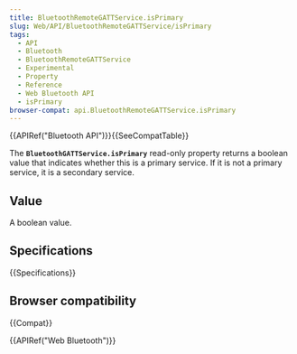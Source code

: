 ```yaml
---
title: BluetoothRemoteGATTService.isPrimary
slug: Web/API/BluetoothRemoteGATTService/isPrimary
tags:
  - API
  - Bluetooth
  - BluetoothRemoteGATTService
  - Experimental
  - Property
  - Reference
  - Web Bluetooth API
  - isPrimary
browser-compat: api.BluetoothRemoteGATTService.isPrimary
---
```

{{APIRef("Bluetooth API")}}{{SeeCompatTable}}

The **`BluetoothGATTService.isPrimary`** read-only property
returns a boolean value that indicates whether this is a primary service. If it
is not a primary service, it is a secondary service.

## Value

A boolean value.

## Specifications

{{Specifications}}

## Browser compatibility

{{Compat}}

{{APIRef("Web Bluetooth")}}

